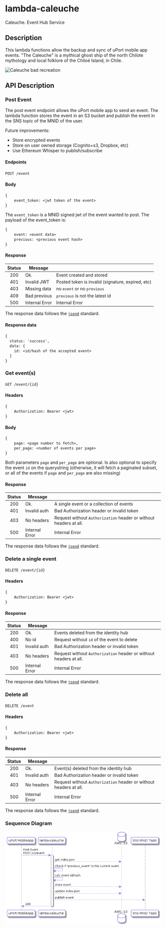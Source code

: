 # lambda-caleuche
Caleuche. Event Hub Service

## Description
This lambda functions allow the backup and sync of uPort mobile app events.
"The Caleuche" is a mythical ghost ship of the north Chilote mythology and local folklore of the Chiloé Island, in Chile.

![Caleuche bad recreation](https://i.ytimg.com/vi/dn9PpNy7GL4/maxresdefault.jpg)

## API Description

### Post Event
The post event endpoint allows the uPort mobile app to send an event.
The lambda function stores the event in an S3 bucket and publish the event in the SNS topic of the MNID of the user.

Future improvements:
* Store encrypted events
* Store on user owned storage (Cognito+s3, Dropbox, etc)
* Use Ethereum Whisper to publish/subscribe

#### Endpoints

`POST /event`

#### Body

```
{
    event_token: <jwt token of the event>
}
```

The `event_token` is a MNID signed jwt of the event wanted to post. The payload of the event_token is:
```
{
    event: <event data>
    previous: <previous event hash>
}
```


#### Response

| Status |     Message    |                                                   |
|:------:|----------------|---------------------------------------------------|
| 200    | Ok.            | Event created and stored                           |
| 401    | Invalid JWT    | Posted token is invalid (signature, expired, etc) |
| 403    | Missing data   | no `event` or no `previous`                           |
| 409    | Bad previous   | `previous` is not the latest id                   |
| 500    | Internal Error | Internal Error                                    |

The response data follows the [`jsend`](https://labs.omniti.com/labs/jsend) standard.

#### Response data
```
{
  status: 'success',
  data: {
    id: <id/hash of the accepted event>
  }
}
```
### Get event(s)
`GET /event/{id}`

#### Headers

```
{
    Authorization: Bearer <jwt>
}
```

#### Body

```
{
    page: <page number to fetch>,
    per_page: <number of events per page>
}
```

Both parameters `page` and `per_page` are optional. Is also optional to specify the event `id` on the querystring (otherwise, it will fetch a paginated subset, or all of the events if `page` and `per_page` are also missing)

#### Response

| Status |     Message    |                                                   |
|:------:|----------------|---------------------------------------------------|
| 200    | Ok.            | A single event or a collection of events                          |
| 401    | Invalid auth    | Bad Authorization header or invalid token |
| 403    | No headers     | Request without `Authorization` header or without headers at all.
| 500    | Internal Error | Internal Error                                    |

The response data follows the [`jsend`](https://labs.omniti.com/labs/jsend) standard.




### Delete a single event
`DELETE /event/{id}`

#### Headers

```
{
    Authorization: Bearer <jwt>
}
```



#### Response

| Status |     Message    |                                                   |
|:------:|----------------|---------------------------------------------------|
| 200    | Ok.            | Events deleted from the identity hub                        |
| 400    | No id     | Request without `id` of the event to delete
| 401    | Invalid auth    | Bad Authorization header or invalid token |
| 403    | No headers     | Request without `Authorization` header or without headers at all.
| 500    | Internal Error | Internal Error                                    |

The response data follows the [`jsend`](https://labs.omniti.com/labs/jsend) standard.

### Delete all
`DELETE /event`

#### Headers

```
{
    Authorization: Bearer <jwt>
}
```



#### Response

| Status |     Message    |                                                   |
|:------:|----------------|---------------------------------------------------|
| 200    | Ok.            | Event(s) deleted from the identity hub                          |
| 401    | Invalid auth    | Bad Authorization header or invalid token |
| 403    | No headers     | Request without `Authorization` header or without headers at all.
| 500    | Internal Error | Internal Error                                    |

The response data follows the [`jsend`](https://labs.omniti.com/labs/jsend) standard.

### Sequence Diagram

![Event Post Seq](./diagrams/img/v1.event_post.seq.png)


